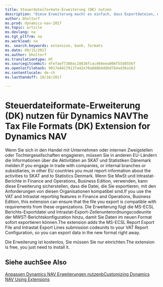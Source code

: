```yaml
---
title: Steuerdateiformate-Erweiterung (DK) nutzen
description: "Diese Erweiterung macht es einfach, dass Exportdateien, die vorformatiert sind, den Bankbedingungen für elektronische Posten erfüllen."
author: bholtorf
ms.prod: dynamics-nav-2017
ms.topic: article
ms.devlang: na
ms.tgt_pltfrm: na
ms.workload: na
ms. search.keywords: extension, bank, formats
ms.date: 09/15/2017
ms.author: bholtorf
ms.translationtype: HT
ms.sourcegitcommit: 4fefaef7380ac10836fcac404eea006f55d8556f
ms.openlocfilehash: 9917e84179137a42e70a888b4ddbd7b4ad36a162
ms.contentlocale: de-ch
ms.lasthandoff: 10/16/2017

---
```


# <a name="the-tax-file-formats-dk-extension-for-dynamics-nav"></a><span data-ttu-id="c29d7-103">Steuerdateiformate-Erweiterung (DK) nutzen für Dynamics NAV</span><span class="sxs-lookup"><span data-stu-id="c29d7-103">The Tax File Formats (DK) Extension for Dynamics NAV</span></span>
<span data-ttu-id="c29d7-104">Wenn Sie sich in den Handel mit Unternehmen oder internen Zweigstellen oder Tochtergesellschaften engagieren, müssen Sie in anderen EU-Ländern die Informationen über die Aktivitäten an SKAT und Statistiken Dänemark melden.</span><span class="sxs-lookup"><span data-stu-id="c29d7-104">If you engage in trade with companies, or internal branches or subsidiaries, in other EU countries you must report information about the activities to SKAT and to Statistics Denmark.</span></span> <span data-ttu-id="c29d7-105">Wenn Sie MwSt und Intrastat-Berichte in Finance and Operations, Business Edition, verwenden, kann diese Erweiterung sicherstellen, dass die Datei, die Sie exportieren, mit den Anforderungen von diesen Organisationen kompatibel sind.</span><span class="sxs-lookup"><span data-stu-id="c29d7-105">If you use the VAT and Intrastat reporting features in Finance and Operations, Business Edition, this extension can ensure that the file you export is compatible with requirements from these organizations.</span></span> <span data-ttu-id="c29d7-106">Die Erweiterung fügt die MS-ECSL Berichts-Exportdatei und Intrastat-Export-Zeilenunterordnungscodeunite der MWST-Berichtskonfiguration hinzu, damit Sie Daten im neuen Format sofort exportieren können.</span><span class="sxs-lookup"><span data-stu-id="c29d7-106">The extension adds the MS-ECSL Report Export File and Intrastat Export Lines submission codeunits to your VAT Report Configuration, so you can export data in the new format right away.</span></span>

<span data-ttu-id="c29d7-107">Die Erweiterung ist kostenlos, Sie müssen Sie nur einrichten.</span><span class="sxs-lookup"><span data-stu-id="c29d7-107">The extension is free, you just need to install it.</span></span> 

## <a name="see-also"></a><span data-ttu-id="c29d7-108">Siehe auch</span><span class="sxs-lookup"><span data-stu-id="c29d7-108">See Also</span></span>
[<span data-ttu-id="c29d7-109">Anpassen Dynamics NAV Erweiterungen nutzenb</span><span class="sxs-lookup"><span data-stu-id="c29d7-109">Customizing Dynamics NAV Using Extensions</span></span>](ui-extensions.md)
